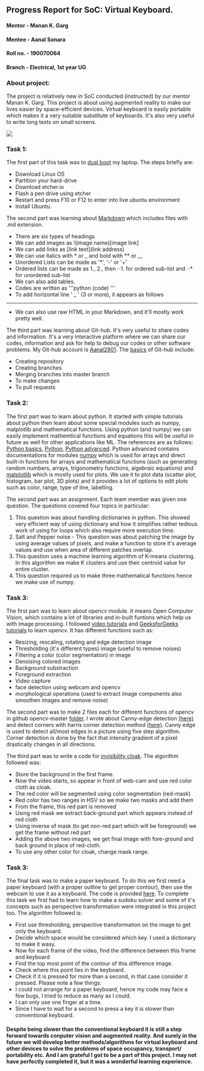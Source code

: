## Progress Report for SoC: Virtual Keyboard.
#### Mentor - Manan K. Garg
#### Mentee - Aanal Sonara
#### Roll no. - 190070064
#### Branch - Electrical, 1st year UG
### About project: 
The project is relatively new in SoC conducted (instructed) by our mentor Manan K. Garg. This project is about using augmented reality to make our lives easier by space-efficient devices. Virtual keyboard is easily portable which makes it a very suitable substitute of keyboards. It's also very useful to write long texts on small screens. 


![](http://pixel.brit.co/wp-content/uploads/2014/06/DadGiftsVirtualKeyboard.jpg) 

### Task 1:
The first part of this task was to [dual boot](https://www.youtube.com/watch?v=u5QyjHIYwTQ) my laptop. The steps briefly are:
* Download Linux OS
* Partition your hard-drive
* Download etcher.io 
* Flash a pen drive using etcher
* Restart and press F10 or F12 to enter into live ubuntu environment
* Install Ubuntu.

The second part was learning about [Markdown](https://github.com/adam-p/markdown-here/wiki/Markdown-Cheatsheet) which includes files with .md extension. 
* There are six types of headings
* We can add images as !(image name)[image link]
* We can add links as [link text](link address)
* We can use italics with * or _ and bold with ** or __ 
* Unordered Lists can be made as '*', '-' or '+'
* Ordered lists can be made as 1., 2., then ⋅⋅1. for ordered sub-list and ⋅⋅* for unordered sub-list
* We can also add tables.
* Codes are written as  '''python  (code) '''
* To add horizontal line ' _ ' (3 or more), it appears as follows
____
* We can also use raw HTML in your Markdown, and it'll mostly work pretty well.

The third part was learning about Git-hub. It's very useful to share codes and information. It's a very interactive platform where we can share our codes, information and ask for help to debug our codes or other software problems. My Git-hub account is [Aanal2901](https://github.com/Aanal2901). The [basics](https://guides.github.com/activities/hello-world/) of Git-hub include:
* Creating repository
* Creating branches
* Merging branches into master branch
* To make changes
* To pull requests


### Task 2:
The first part was to learn about python. It started with simple tutorials about python then learn about some special modules such as numpy, matplotlib and mathematical functions. Using python (and numpy) we can easily implement mathemtical functions and equations this will be useful in future as well for other applications like ML.
The references are as follows:
[Python basics](https://www.learnpython.org/), [Python](https://docs.python.org/3/tutorial/), [Python advanced](https://scipy-lectures.org/). Python advanced contains documentations for modules [numpy](https://scipy-lectures.org/intro/numpy/index.html) which is used for arrays and direct built-in functions for arrays and mathematical functions (such as generating random numbers, arrays, trigonometry functions, algebraic equations) and [matplotlib](https://scipy-lectures.org/intro/matplotlib/index.html) which is mostly used for plots. We use it to plot data (scatter plot, histogram, bar plot, 3D plots) and it provides a lot of options to edit plots such as color, range, type of line, labelling. 

The second part was an assignment. Each team member was given one question. The questions covered four topics in particular:
1) This question was about handling dictionaries in python. This showed very efficient way of using dictionary and how it simplifies rather tedious work of using for loops which also require more execution time.
2) Salt and Pepper noise - This question was about patching the image by using average values of pixels, and make a function to store it's average values and use when area of different patches overlap.
3) This question uses a machine learning algorithm of K-means clustering. In this algorithm we make K clusters and use their centroid value for entire cluster.
4) This question required us to make three mathematical functions hence we make use of numpy.

### Task 3:
The first part was to learn about opencv module.  It means Open Computer Vision, which contains a lot of libraries and in-built funtions which help us with image processing. I followed [video tutorials](https://www.youtube.com/watch?v=kdLM6AOd2vc&list=PLS1QulWo1RIa7D1O6skqDQ-JZ1GGHKK-K) and [GeeksforGeeks tutorials](https://www.geeksforgeeks.org/opencv-python-tutorial/) to learn opencv. It has different functions such as:
* Resizing, rescaling, rotating and edge detection image
* Thresholding  (it's different types) image (useful to remove noises)
* Filtering a color (color segmentation) in image
* Denoising colored images 
* Background substraction
* Foreground extraction
* Video capture
* face detection using webcam and opencv
* morphological operations (used to extract image components also smoothen images and remove noise)


The second part was to make 2 files each for different functions of opencv in github opencv-master [folder](https://github.com/MananKGarg/SOC_20_Virtual_Keyboard/tree/master/SoC_OpenCV-master). I wrote about Canny-edge detection [(here)](https://github.com/MananKGarg/SOC_20_Virtual_Keyboard/blob/master/SoC_OpenCV-master/20.%20%20(Aanal)%20Canny%20Edge%20Detection%20in%20OpenCV.md) and detect corners with harris corner detection method [(here)](https://github.com/MananKGarg/SOC_20_Virtual_Keyboard/blob/master/SoC_OpenCV-master/37.%20%20(Aanal)%20Detect%20Corners%20with%20Harris%20Corner%20Detector.md). Canny edge is used to detect all/most edges in a picture using five step algorithm. Corner detection is done by the fact that intensity gradient of a pixel drastically changes in all directions. 


The third part was to write a code for [invisibility cloak](https://github.com/MananKGarg/SOC_20_Virtual_Keyboard/blob/master/Invisibility%20Cloak/Aanal.md). The algorithm followed was:
* Store the background in the first frame.
* Now the video starts, so appear in front of web-cam and use red color cloth as cloak. 
* The red color will be segmented using color segmentation (red-mask)
* Red color has two ranges in HSV so we make two masks and add them
* From the frame, this red part is removed
* Using red mask we extract back-ground part which appears instead of red cloth
* Using inverse of mask (to get non-red part which will be foreground) we get the frame without red part
* Adding the above two images, we get final image with fore-ground and back ground in place of red-cloth.
* To use any other color for cloak, change mask range.

### Task 3:
The final task was to make a paper keyboard. To do this we first need a paper keyboard (with a proper outline to get proper contour), then use the webcam to use it as a keyboard. The code is provided [here](https://github.com/MananKGarg/SOC_20_Virtual_Keyboard/tree/master/Paper%20Keyboard). To complete this task we first had to learn how to make a sudoku solver and some of it's concepts such as perspective transformation were integrated in this project too. The algorithm followed is:
* First use thresholding, perspective transformation on the image to get only the keyboard.
* Decide which space would be considered which key. I used a dictionary to make it wasy.
* Now for each frame of the video, find the difference between this frame and keyboard
* Find the top most point of the contour of this difference image.
* Check where this point lies in the keyboard.
* Check if it is pressed for more than a second, in that case consider it pressed.
Please note a few things:
* I could not arrange for a paper keyboard, hence my code may face a few bugs, I tried to reduce as many as I could.
* I can only use one finger at a time.
* Since I have to wait for a second to press a key it is slower than conventional keyboard. 

#### Despite being slower than the conventional keyboard it is still a step forward towards conputer vision and augmented reality. And surely in the future we will develop better methods/algorithms for virtual keyboard and other devices to solve the problems of space occupancy, transport/ portability etc. And I am grateful I got to be a part of this project. I may not have perfectly completed it, but it was a wonderful learning experience. 
